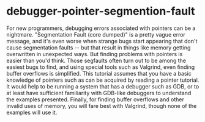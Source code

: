 # debugger-pointer-segmention-fault
For new programmers, debugging errors associated with pointers can be a nightmare. "Segmentation Fault (core dumped)" is a pretty vague error message, and it's even worse when strange bugs start appearing that don't cause segmentation faults -- but that result in things like memory getting overwritten in unexpected ways.   But finding problems with pointers is easier than you'd think. Those segfaults often turn out to be among the easiest bugs to find, and using special tools such as Valgrind, even finding buffer overflows is simplified.        This tutorial assumes that you have a basic knowledge of pointers such as can be acquired by reading a pointer tutorial. It would help to be running a system that has a debugger such as GDB, or to at least have sufficient familiarity with GDB-like debuggers to understand the examples presented. Finally, for finding buffer overflows and other invalid uses of memory, you will fare best with Valgrind, though none of the examples will use it.
